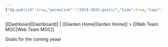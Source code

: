 ```yaml
---
{"dg-publish":true,"permalink":"/2024-2025-goals/","hide":true,"tags":["goals","work"],"created":"2024-09-16T14:58:13.496-07:00","updated":"2024-09-19T08:55:39.852-07:00"}
---
```


[[Dashboard\|Dashboard]] | [[Garden Home\|Garden Home]] > [[Web Team MOC\|Web Team MOC]]
 
 Goals for the coming yeaar

